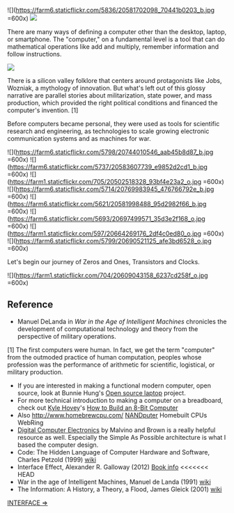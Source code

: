 ![](https://farm6.staticflickr.com/5836/20581702098_70441b0203_b.jpg =600x)
![](https://dl.dropboxusercontent.com/u/53638/phone.jpg)

There are many ways of defining a computer other than the desktop, laptop, or smartphone. The "computer," on a fundamental level is a tool that can do mathematical operations like add and multiply, remember information and follow instructions. 

![](https://dl.dropboxusercontent.com/u/53638/present.jpg)

There is a silicon valley folklore that centers around protagonists like Jobs, Wozniak, a mythology of innovation. But what's left out of this glossy narrative are parallel stories about militarization, state power, and mass production, which provided the right political conditions and financed the computer's invention. [1]

Before computers became personal, they were used as tools for scientific research and engineering, as technologies to scale growing electronic communication systems and as machines for war.

![](https://farm6.staticflickr.com/5798/20744010546_aab45b8d87_b.jpg =600x)
![](https://farm6.staticflickr.com/5737/20583607739_e9852d2cd1_b.jpg =600x)
![](https://farm1.staticflickr.com/705/20502518328_93bf4e23a2_o.jpg =600x)
![](https://farm6.staticflickr.com/5714/20769983945_476766792e_b.jpg =600x)
![](https://farm6.staticflickr.com/5621/20581998488_95d2982f66_b.jpg =600x)
![](https://farm6.staticflickr.com/5693/20697499571_35d3e2f168_o.jpg =600x) 
![](https://farm1.staticflickr.com/597/20664269176_2df4c0ed80_o.jpg =600x)
![](https://farm6.staticflickr.com/5799/20690521125_afe3bd6528_o.jpg =600x)

Let's begin our journey of Zeros and Ones, Transistors and Clocks.

![](https://farm1.staticflickr.com/704/20609043158_6237cd258f_o.jpg =600x)

## Reference
- Manuel DeLanda in *War in the Age of Intelligent Machines* chronicles the development of computational technology and theory from the perspective of military operations.

[1] The first computers were human. In fact, we get the term "computer" from the outmoded practice of human computation, peoples whose profession was the performance of arithmetic for scientific, logistical, or military production.
- If you are interested in making a functional modern computer, open source, look at Bunnie Hung's [Open source laptop](http://www.bunniestudios.com/blog/?p=3265) project.  
- For more technical introduction to making a computer on a breadboard, check out [Kyle Hovey](http://8bitspaghetti.com/)'s [How to Build an 8-Bit Computer](http://www.instructables.com/id/How-to-Build-an-8-Bit-Computer/)
- Also http://www.homebrewcpu.com/ [NANDputer](http://blog.kevtris.org/?p=62) Homebuilt CPUs WebRing 
- [Digital Computer Electronics](http://www.amazon.com/Digital-Computer-Electronics-Albert-Malvino/dp/0028005945) by Malvino and Brown is a really helpful resource as well. Especially the Simple As Possible architecture is what I based the computer design. 
- Code: The Hidden Language of Computer Hardware and Software,  Charles Petzold (1999) [wiki](https://en.wikipedia.org/wiki/Code:_The_Hidden_Language_of_Computer_Hardware_and_Software)
- Interface Effect,  Alexander R. Galloway (2012) [Book info](http://www.polity.co.uk/book.asp?ref=9780745662527)
<<<<<<< HEAD
-   War in the age of Intelligent Machines, Manuel de Landa (1991) [wiki](https://en.wikipedia.org/wiki/War_in_the_Age_of_Intelligent_Machines)
- The Information: A History, a Theory, a Flood, James Gleick (2001) [wiki](https://en.wikipedia.org/wiki/The_Information:_A_History,_a_Theory,_a_Flood)  
 
[INTERFACE ⇒](https://github.com/tchoi8/handmadecomputer/blob/master/Interface/readme.md)
